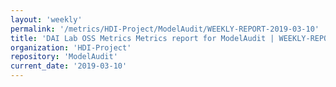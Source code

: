 ```yaml
---
layout: 'weekly'
permalink: '/metrics/HDI-Project/ModelAudit/WEEKLY-REPORT-2019-03-10'
title: 'DAI Lab OSS Metrics Metrics report for ModelAudit | WEEKLY-REPORT-2019-03-10'
organization: 'HDI-Project'
repository: 'ModelAudit'
current_date: '2019-03-10'
---
```

